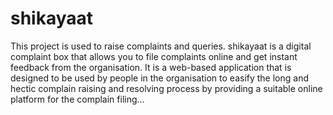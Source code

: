 # shikayaat
This project is used to raise complaints and queries.
shikayaat is a digital complaint box that allows you to file complaints online and get instant feedback from the organisation. It is a web-based application that is designed to be used by people in the organisation to easify the long and hectic complain raising and resolving process by providing a suitable online platform for the complain filing…

